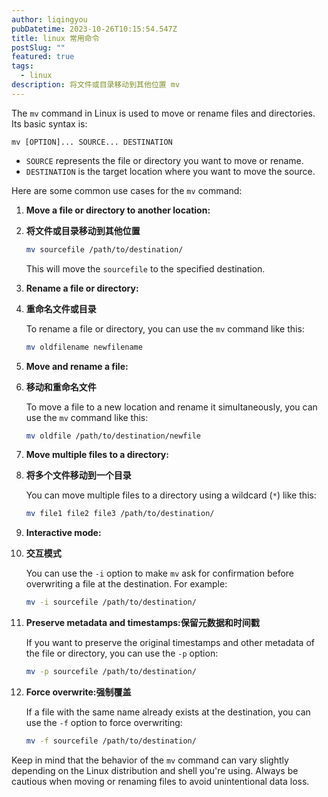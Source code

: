 ```yaml
---
author: liqingyou
pubDatetime: 2023-10-26T10:15:54.547Z
title: linux 常用命令
postSlug: ""
featured: true
tags:
  - linux
description: 将文件或目录移动到其他位置 mv
---
```


The `mv` command in Linux is used to move or rename files and directories. Its basic syntax is:

```
mv [OPTION]... SOURCE... DESTINATION
```

- `SOURCE` represents the file or directory you want to move or rename.
- `DESTINATION` is the target location where you want to move the source.

Here are some common use cases for the `mv` command:

1. **Move a file or directory to another location:** 
1. **将文件或目录移动到其他位置**

   ```bash
   mv sourcefile /path/to/destination/
   ```

   This will move the `sourcefile` to the specified destination.

2. **Rename a file or directory:**
2. **重命名文件或目录**

   To rename a file or directory, you can use the `mv` command like this:

   ```bash
   mv oldfilename newfilename
   ```

3. **Move and rename a file:**
3. **移动和重命名文件**

   To move a file to a new location and rename it simultaneously, you can use the `mv` command like this:

   ```bash
   mv oldfile /path/to/destination/newfile
   ```

4. **Move multiple files to a directory:**
4. **将多个文件移动到一个目录**

   You can move multiple files to a directory using a wildcard (`*`) like this:

   ```bash
   mv file1 file2 file3 /path/to/destination/
   ```

5. **Interactive mode:**
5. **交互模式**

   You can use the `-i` option to make `mv` ask for confirmation before overwriting a file at the destination. For example:

   ```bash
   mv -i sourcefile /path/to/destination/
   ```

6. **Preserve metadata and timestamps:保留元数据和时间戳**

   If you want to preserve the original timestamps and other metadata of the file or directory, you can use the `-p` option:

   ```bash
   mv -p sourcefile /path/to/destination/
   ```

7. **Force overwrite:强制覆盖**

   If a file with the same name already exists at the destination, you can use the `-f` option to force overwriting:

   ```bash
   mv -f sourcefile /path/to/destination/
   ```

Keep in mind that the behavior of the `mv` command can vary slightly depending on the Linux distribution and shell you're using. Always be cautious when moving or renaming files to avoid unintentional data loss.